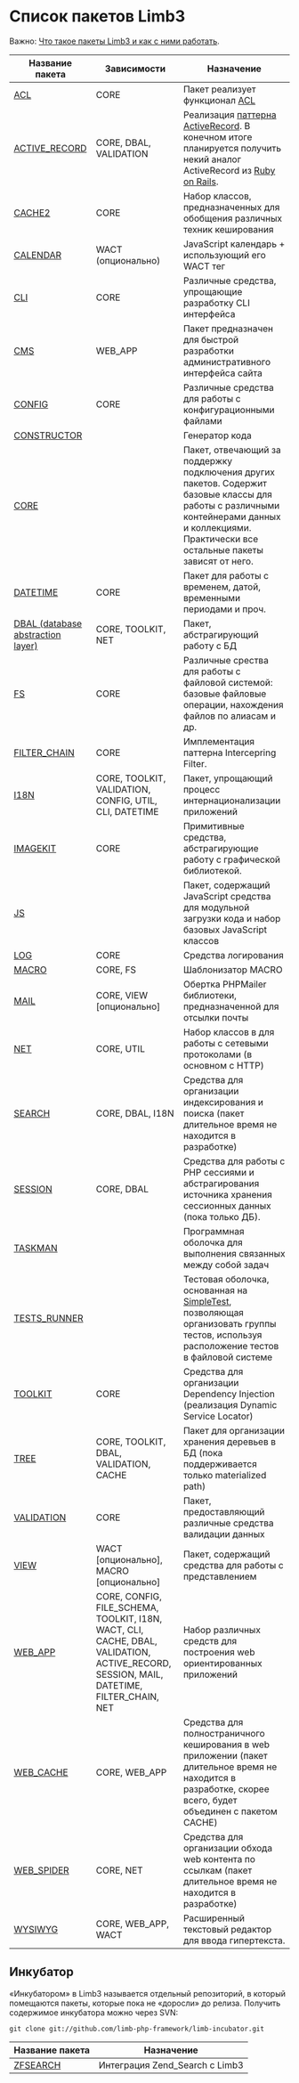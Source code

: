 # Список пакетов Limb3
Важно: [Что такое пакеты Limb3 и как с ними работать](./packages_architecture.md).

Название пакета | Зависимости	| Назначение
----------------|-------------|-----------
[ACL](../../acl/docs/ru/acl.md) |	CORE | Пакет реализует функционал [ACL](http://ru.wikipedia.org/wiki/ACL)	
[ACTIVE_RECORD](../../active_record/docs/ru/active_record.md) |	CORE, DBAL, VALIDATION | Реализация [паттерна ActiveRecord](http://en.wikipedia.org/wiki/Active_record_pattern). В конечном итоге планируется получить некий аналог ActiveRecord из [Ruby on Rails](http://rubyonrails.org/).		
[CACHE2](../../cache2/docs/ru/cache2.md) | CORE	| Набор классов, предназначенных для обобщения различных техник кеширования	
[CALENDAR](../../calendar/docs/ru/calendar.md) | WACT (опционально) | JavaScript календарь + использующий его WACT тег	
[CLI](https://github.com/r-kitaev/limb/tree/docs/cli) |	CORE | Различные средства, упрощающие разработку CLI интерфейса	
[CMS](../../cms/docs/ru/cms.md) |	WEB_APP |	Пакет предназначен для быстрой разработки административного интерфейса сайта	
[CONFIG](../../config/docs/ru/config.md) | CORE |	Различные средства для работы с конфигурационными файлами	
[CONSTRUCTOR](../../constructor/docs/ru/constructor.md) |	| Генератор кода	
[CORE](../../core/docs/ru/core.md) | | Пакет, отвечающий за поддержку подключения других пакетов. Содержит базовые классы для работы с различными контейнерами данных и коллекциями. Практически все остальные пакеты зависят от него.	
[DATETIME](../../datetime/docs/ru/datetime.md) | CORE	| Пакет для работы с временем, датой, временными периодами и проч.	
[DBAL (database abstraction layer)](../../dbal/docs/ru/dbal.md)| CORE, TOOLKIT, NET | Пакет, абстрагирующий работу с БД	
[FS](../../fs/docs/ru/fs.md) | CORE	| Различные срества для работы с файловой системой: базовые файловые операции, нахождения файлов по алиасам и др.	
[FILTER_CHAIN](../../filter_chain/docs/ru/filter_chain.md) | CORE	| Имплементация паттерна Intercepring Filter.	
[I18N](../../i18n/docs/ru/i18n.md) | CORE, TOOLKIT, VALIDATION, CONFIG, UTIL, CLI, DATETIME	| Пакет, упрощающий процесс интернационализации приложений	
[IMAGEKIT](../../imagekit/docs/ru/imagekit.md) | CORE	| Примитивные средства, абстрагирующие работу с графической библиотекой.
[JS](https://github.com/r-kitaev/limb/tree/docs/js) | | Пакет, содержащий JavaScript средства для модульной загрузки кода и набор базовых JavaScript классов	
[LOG](../../log/docs/ru/log.md)	| CORE | Средства логирования	
[MACRO](../../macro/docs/ru/macro.md) |	CORE, FS | Шаблонизатор MACRO	
[MAIL](../../mail/docs/ru/mail.md) | CORE, VIEW [опционально] | Обертка PHPMailer библиотеки, предназначенной для отсылки почты	
[NET](../../net/docs/ru/net.md) | CORE, UTIL | Набор классов в для работы с сетевыми протоколами (в основном с HTTP)	
[SEARCH](https://github.com/r-kitaev/limb/tree/docs/search) | CORE, DBAL, I18N	| Средства для организации индексирования и поиска (пакет длительное время не находится в разработке)	
[SESSION](../../session/docs/ru/session.md) |	CORE, DBAL | Средства для работы с PHP сессиями и абстрагирования источника хранения сессионных данных (пока только ДБ).	
[TASKMAN](../../taskman/docs/ru/taskman.md) | |	Программная оболочка для выполнения связанных между собой задач	
[TESTS_RUNNER](../../tests_runner/docs/ru/tests_runner.md) | |  Тестовая оболочка, основанная на [SimpleTest](http://www.simpletest.org/), позволяющая организовать группы тестов, используя расположение тестов в файловой системе	
[TOOLKIT](../../toolkit/docs/ru/toolkit.md)	| CORE | Средства для организации Dependency Injection (реализация Dynamic Service Locator)	
[TREE](../../tree/docs/ru/tree.md) | CORE, TOOLKIT, DBAL, VALIDATION, CACHE |	Пакет для организации хранения деревьев в БД (пока поддерживается только materialized path)	
[VALIDATION](../../validation/docs/ru/validation.md) | CORE	| Пакет, предоставляющий различные средства валидации данных	
[VIEW](https://github.com/r-kitaev/limb/tree/docs/view) | WACT [опционально], MACRO [опционально] | Пакет, содержащий средства для работы с представлением	
[WEB_APP](../../web_app/docs/ru/web_app.md)	| CORE, CONFIG, FILE_SCHEMA, TOOLKIT, I18N, WACT, CLI, CACHE, DBAL, VALIDATION, ACTIVE_RECORD, SESSION, MAIL, DATETIME, FILTER_CHAIN, NET	| Набор различных средств для построения web ориентированных приложений	
[WEB_CACHE](../../web_cache/docs/ru/web_cache.md)	| CORE, WEB_APP	| Средства для полностраничного кеширования в web приложении (пакет длительное время не находится в разработке, скорее всего, будет объединен с пакетом CACHE)	
[WEB_SPIDER](https://github.com/r-kitaev/limb/tree/docs/web_spider) | CORE, NET | Средства для организации обхода web контента по ссылкам (пакет длительное время не находится в разработке)	
[WYSIWYG](../../wysiwyg/docs/ru/wysiwyg.md) |	CORE, WEB_APP, WACT	| Расширенный текстовый редактор для ввода гипертекста.

## Инкубатор
«Инкубатором» в Limb3 называется отдельный репозиторий, в который помещаются пакеты, которые пока не «доросли» до релиза. Получить содержимое инкубатора можно через SVN:

    git clone git://github.com/limb-php-framework/limb-incubator.git

Название пакета | Назначение
----------------|-----------
[ZFSEARCH](./tutorials/zend_search.md) | Интеграция Zend_Search с Limb3
